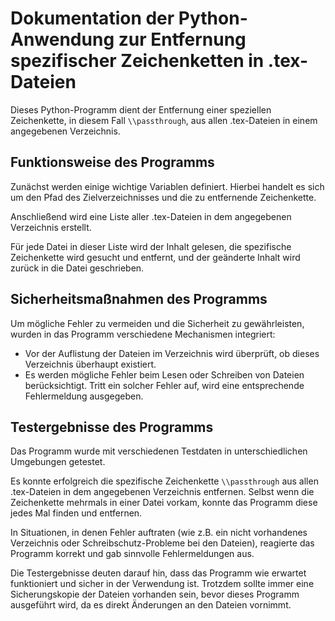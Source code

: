 # Dokumentation der Python-Anwendung zur Entfernung spezifischer Zeichenketten in .tex-Dateien

Dieses Python-Programm dient der Entfernung einer speziellen Zeichenkette, in diesem Fall `\\passthrough`, aus allen .tex-Dateien in einem angegebenen Verzeichnis.

## Funktionsweise des Programms

Zunächst werden einige wichtige Variablen definiert. Hierbei handelt es sich um den Pfad des Zielverzeichnisses und die zu entfernende Zeichenkette.

Anschließend wird eine Liste aller .tex-Dateien in dem angegebenen Verzeichnis erstellt.

Für jede Datei in dieser Liste wird der Inhalt gelesen, die spezifische Zeichenkette wird gesucht und entfernt, und der geänderte Inhalt wird zurück in die Datei geschrieben.

## Sicherheitsmaßnahmen des Programms

Um mögliche Fehler zu vermeiden und die Sicherheit zu gewährleisten, wurden in das Programm verschiedene Mechanismen integriert:

- Vor der Auflistung der Dateien im Verzeichnis wird überprüft, ob dieses Verzeichnis überhaupt existiert.
- Es werden mögliche Fehler beim Lesen oder Schreiben von Dateien berücksichtigt. Tritt ein solcher Fehler auf, wird eine entsprechende Fehlermeldung ausgegeben.

## Testergebnisse des Programms

Das Programm wurde mit verschiedenen Testdaten in unterschiedlichen Umgebungen getestet.

Es konnte erfolgreich die spezifische Zeichenkette `\\passthrough` aus allen .tex-Dateien in dem angegebenen Verzeichnis entfernen. Selbst wenn die Zeichenkette mehrmals in einer Datei vorkam, konnte das Programm diese jedes Mal finden und entfernen.

In Situationen, in denen Fehler auftraten (wie z.B. ein nicht vorhandenes Verzeichnis oder Schreibschutz-Probleme bei den Dateien), reagierte das Programm korrekt und gab sinnvolle Fehlermeldungen aus.

Die Testergebnisse deuten darauf hin, dass das Programm wie erwartet funktioniert und sicher in der Verwendung ist. Trotzdem sollte immer eine Sicherungskopie der Dateien vorhanden sein, bevor dieses Programm ausgeführt wird, da es direkt Änderungen an den Dateien vornimmt.